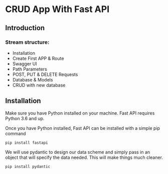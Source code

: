 # CRUD App With Fast API

## Introduction

### Stream structure:

* Installation
* Create First APP & Route
* Swagger UI
* Path Parameters
* POST, PUT & DELETE Requests
* Database & Models
* CRUD with new database

## Installation
Make sure you have Python installed on your machine. Fast API requires Python 3.6 and up.

Once you have Python installed, Fast API can be installed with a simple pip command

```
pip install fastapi
```

We will use pydantic to design our data scheme and simply pass in an object that will specify the data needed. This will make things much cleaner.
```
pip install pydantic
```